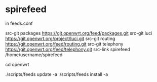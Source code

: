 # spirefeed

in feeds.conf

src-git packages https://git.openwrt.org/feed/packages.git
src-git luci https://git.openwrt.org/project/luci.git
src-git routing https://git.openwrt.org/feed/routing.git
src-git telephony https://git.openwrt.org/feed/telephony.git
src-link spirefeed /home/username/spirefeed

cd openwrt

./scripts/feeds update -a
./scripts/feeds install -a


